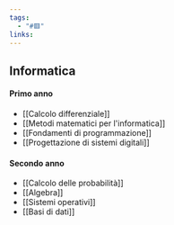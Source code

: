 ```yaml
---
tags:
  - "#🟥"
links:
---
```

## Informatica

#### Primo anno
- [[Calcolo differenziale]]
- [[Metodi matematici per l'informatica]]
- [[Fondamenti di programmazione]]
- [[Progettazione di sistemi digitali]]

#### Secondo anno
- [[Calcolo delle probabilità]]
- [[Algebra]]
- [[Sistemi operativi]]
- [[Basi di dati]]